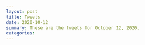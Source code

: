 ```yaml
---
layout: post
title: Tweets
date: 2020-10-12
summary: These are the tweets for October 12, 2020.
categories:
---
```


